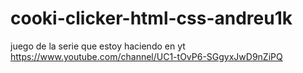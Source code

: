# cooki-clicker-html-css-andreu1k

juego de la serie que estoy haciendo en yt https://www.youtube.com/channel/UC1-tOvP6-SGgyxJwD9nZiPQ

